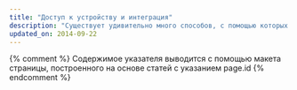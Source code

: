 ```yaml
---
title: "Доступ к устройству и интеграция"
description: "Существует удивительно много способов, с помощью которых можно интегрировать функции и осуществлять доступ к ним с устройства пользователя, начиная с геолокации и определения ориентации устройства, доступа к коммуникационному стеку — функции набора номера или отправке SMS — до закрепления приложения на начальном экране. Узнайте, каким образом поставить функции себе на службу и понравиться пользователю."
updated_on: 2014-09-22
---
```


{% comment %}
Содержимое указателя выводится с помощью макета страницы, построенного на основе статей с указанием page.id
{% endcomment %}
